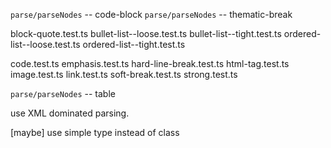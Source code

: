 `parse/parseNodes` -- code-block
`parse/parseNodes` -- thematic-break

block-quote.test.ts
bullet-list--loose.test.ts
bullet-list--tight.test.ts
ordered-list--loose.test.ts
ordered-list--tight.test.ts

code.test.ts
emphasis.test.ts
hard-line-break.test.ts
html-tag.test.ts
image.test.ts
link.test.ts
soft-break.test.ts
strong.test.ts

`parse/parseNodes` -- table

use XML dominated parsing.

[maybe] use simple type instead of class
